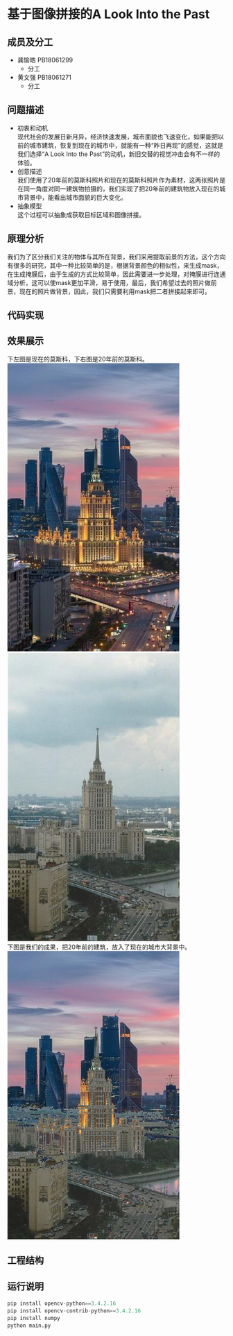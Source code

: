 基于图像拼接的A Look Into the Past
===
成员及分工
---
 * 龚愉皓 PB18061299
   * 分工
 * 黄文强 PB18061271
   * 分工

问题描述
--
* 初衷和动机<br>
  现代社会的发展日新月异，经济快速发展，城市面貌也飞速变化，如果能把以前的城市建筑，恢复到现在的城市中，就能有一种“昨日再现”的感觉，这就是我们选择“A Look Into the Past”的动机，新旧交替的视觉冲击会有不一样的体验。
* 创意描述<br>
  我们使用了20年前的莫斯科照片和现在的莫斯科照片作为素材，这两张照片是在同一角度对同一建筑物拍摄的，我们实现了把20年前的建筑物放入现在的城市背景中，能看出城市面貌的巨大变化。
* 抽象模型<br>
  这个过程可以抽象成获取目标区域和图像拼接。

原理分析
--
我们为了区分我们关注的物体与其所在背景，我们采用提取前景的方法，这个方向有很多的研究，其中一种比较简单的是，根据背景颜色的相似性，来生成mask，在生成掩膜后，由于生成的方式比较简单，因此需要进一步处理，对掩膜进行连通域分析，这可以使mask更加平滑，易于使用，最后，我们希望过去的照片做前景，现在的照片做背景，因此，我们只需要利用mask把二者拼接起来即可。

代码实现
--

效果展示
--

下左图是现在的莫斯科，下右图是20年前的莫斯科。<br>
![现在的莫斯科](https://github.com/USTC-Computer-Vision-2021/project-cv-g-h/blob/main/Now.png)
![20年前的莫斯科](https://github.com/USTC-Computer-Vision-2021/project-cv-g-h/blob/main/Past.png)<br>
下图是我们的成果，把20年前的建筑，放入了现在的城市大背景中。<br>
![效果](https://github.com/USTC-Computer-Vision-2021/project-cv-g-h/blob/main/final_result.png)

工程结构
--

运行说明
--
```python
pip install opencv-python==3.4.2.16
pip install opencv-contrib-python==3.4.2.16
pip install numpy
python main.py
```
